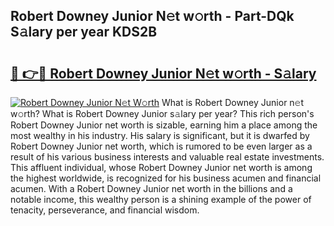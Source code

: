 ## Robert Downey Junior N𝚎t w𝚘rth - Part-DQk S𝚊lary per year KDS2B

# <h2><a href="http://gc1vqw.nevu.top/?p=Robert+Downey+Junior">🔗 👉🔴 Robert Downey Junior N𝚎t w𝚘rth - S𝚊lary</a></h2>

[![Robert Downey Junior N𝚎t W𝚘rth](https://i.imgur.com/Oavwk0R.jpeg)](http://gc1vqw.nevu.top/?p=Robert+Downey+Junior)
What is Robert Downey Junior n𝚎t w𝚘rth? What is Robert Downey Junior s𝚊lary per year?
This rich person's Robert Downey Junior net worth is sizable, earning him a place among the most wealthy in his industry. His salary is significant, but it is dwarfed by Robert Downey Junior net worth, which is rumored to be even larger as a result of his various business interests and valuable real estate investments. This affluent individual, whose Robert Downey Junior net worth is among the highest worldwide, is recognized for his business acumen and financial acumen. With a Robert Downey Junior net worth in the billions and a notable income, this wealthy person is a shining example of the power of tenacity, perseverance, and financial wisdom.
